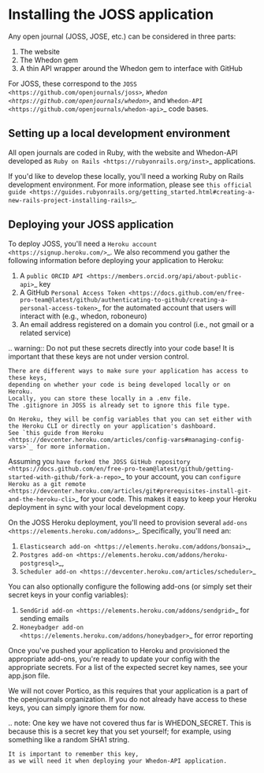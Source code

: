 Installing the JOSS application
===============================

Any open journal (JOSS, JOSE, etc.) can be considered in three parts:

1. The website
2. The Whedon gem
3. A thin API wrapper around the Whedon gem to interface with GitHub

For JOSS, these correspond to the
`JOSS <https://github.com/openjournals/joss>`_,
`Whedon <https://github.com/openjournals/whedon>`_, and
`Whedon-API <https://github.com/openjournals/whedon-api>`_ code bases.

Setting up a local development environment
------------------------------------------

All open journals are coded in Ruby,
with the website and Whedon-API developed as
`Ruby on Rails <https://rubyonrails.org/inst>`_ applications.

If you'd like to develop these locally,
you'll need a working Ruby on Rails development environment.
For more information, please see
`this official guide <https://guides.rubyonrails.org/getting_started.html#creating-a-new-rails-project-installing-rails>`_.

Deploying your JOSS application
-------------------------------

To deploy JOSS, you'll need a `Heroku account <https://signup.heroku.com/>`_.
We also recommend you gather the following information
before deploying your application to Heroku:

1. A `public ORCID API <https://members.orcid.org/api/about-public-api>`_ key
1. A GitHub `Personal Access Token <https://docs.github.com/en/free-pro-team@latest/github/authenticating-to-github/creating-a-personal-access-token>`_ for the automated account that users will interact with (e.g., whedon, roboneuro)
1. An email address registered on a domain you control (i.e., not gmail or a related service)

.. warning::
    Do not put these secrets directly into your code base!
    It is important that these keys are not under version control.

    There are different ways to make sure your application has access to these keys,
    depending on whether your code is being developed locally or on Heroku.
    Locally, you can store these locally in a .env file.
    The .gitignore in JOSS is already set to ignore this file type.

    On Heroku, they will be config variables that you can set either with the Heroku CLI or directly on your application's dashboard.
    See `this guide from Heroku <https://devcenter.heroku.com/articles/config-vars#managing-config-vars>`_ for more information.

Assuming you `have forked the JOSS GitHub repository <https://docs.github.com/en/free-pro-team@latest/github/getting-started-with-github/fork-a-repo>`_
to your account, you can `configure Heroku as a git remote <https://devcenter.heroku.com/articles/git#prerequisites-install-git-and-the-heroku-cli>`_ for your code.
This makes it easy to keep your Heroku deployment in sync with your local development copy.

On the JOSS Heroku deployment, you'll need to provision several `add-ons <https://elements.heroku.com/addons>`_.
Specifically, you'll need an:

1. `Elasticsearch add-on <https://elements.heroku.com/addons/bonsai>`_,
1. `Postgres add-on <https://elements.heroku.com/addons/heroku-postgresql>`_,
1. `Scheduler add-on <https://devcenter.heroku.com/articles/scheduler>`_

You can also optionally configure the following add-ons (or simply set their secret keys in your config variables):

1. `SendGrid add-on <https://elements.heroku.com/addons/sendgrid>`_ for sending emails
1. `Honeybadger add-on <https://elements.heroku.com/addons/honeybadger>`_ for error reporting

Once you've pushed your application to Heroku and provisioned the appropriate add-ons,
you're ready to update your config with the appropriate secrets.
For a list of the expected secret key names, see your app.json file.

We will not cover Portico, as this requires that your application is a part of the openjournals organization.
If you do not already have access to these keys, you can simply ignore them for now.

.. note:
    One key we have not covered thus far is WHEDON_SECRET.
    This is because this is a secret key that you set yourself;
    for example, using something like a random SHA1 string.

    It is important to remember this key,
    as we will need it when deploying your Whedon-API application.